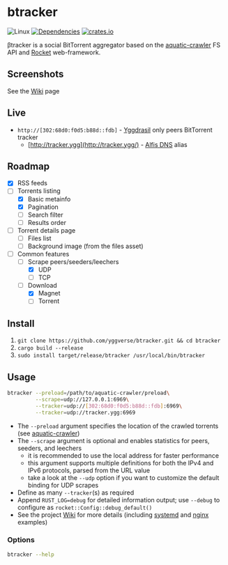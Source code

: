 # btracker

![Linux](https://github.com/yggverse/btracker/actions/workflows/linux.yml/badge.svg)
[![Dependencies](https://deps.rs/repo/github/yggverse/btracker/status.svg)](https://deps.rs/repo/github/yggverse/btracker)
[![crates.io](https://img.shields.io/crates/v/btracker.svg)](https://crates.io/crates/btracker)

βtracker is a social BitTorrent aggregator based on the [aquatic-crawler](https://github.com/yggverse/aquatic-crawler) FS API and [Rocket](https://rocket.rs) web-framework.

## Screenshots

See the [Wiki](https://github.com/YGGverse/btracker/wiki/Screenshots) page

## Live

* `http://[302:68d0:f0d5:b88d::fdb]` - [Yggdrasil](https://yggdrasil-network.github.io/) only peers BitTorrent tracker
    * [http://tracker.ygg](http://tracker.ygg/) - [Alfis DNS](https://github.com/Revertron/Alfis) alias

## Roadmap

* [x] RSS feeds
* [ ] Torrents listing
    * [x] Basic metainfo
    * [x] Pagination
    * [ ] Search filter
    * [ ] Results order
* [ ] Torrent details page
    * [ ] Files list
    * [ ] Background image (from the files asset)
* [ ] Common features
    * [ ] Scrape peers/seeders/leechers
        * [x] UDP
        * [ ] TCP
    * [ ] Download
        * [x] Magnet
        * [ ] Torrent

## Install

1. `git clone https://github.com/yggverse/btracker.git && cd btracker`
2. `cargo build --release`
3. `sudo install target/release/btracker /usr/local/bin/btracker`

## Usage

``` bash
btracker --preload=/path/to/aquatic-crawler/preload\
         --scrape=udp://127.0.0.1:6969\
         --tracker=udp://[302:68d0:f0d5:b88d::fdb]:6969\
         --tracker=udp://tracker.ygg:6969
```
* The `--preload` argument specifies the location of the crawled torrents (see [aquatic-crawler](https://github.com/yggverse/aquatic-crawler))
* The `--scrape` argument is optional and enables statistics for peers, seeders, and leechers
  * it is recommended to use the local address for faster performance
  * this argument supports multiple definitions for both the IPv4 and IPv6 protocols, parsed from the URL value
  * take a look at the `--udp` option if you want to customize the default binding for UDP scrapes
* Define as many `--tracker`(s) as required
* Append `RUST_LOG=debug` for detailed information output; use `--debug` to configure as `rocket::Config::debug_default()`
* See the project [Wiki](https://github.com/YGGverse/btracker/wiki) for more details (including [systemd](https://github.com/YGGverse/btracker/wiki/Systemd) and [nginx](https://github.com/YGGverse/btracker/wiki/Nginx) examples)

### Options

``` bash
btracker --help
```

